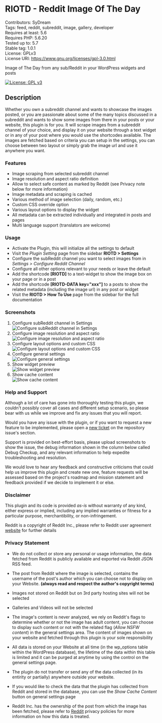 # RIOTD - Reddit Image Of The Day

Contributors: SyDream  
Tags: feed, reddit, subreddit, image, gallery, developer  
Requires at least: 5.6  
Requires PHP: 5.6.20  
Tested up to: 5.7  
Stable tag: 1.0.1  
License: GPLv3  
License URI: https://www.gnu.org/licenses/gpl-3.0.html  

Image of The Day from any sub/Reddit in your WordPress widgets and posts

[![License: GPL v3](https://img.shields.io/badge/License-GPLv3-blue.svg)](https://www.gnu.org/licenses/gpl-3.0)

## Description

Whether you own a subreddit channel and wants to showcase the images posted, or you are passionate about some of the many topics discussed in a subreddit and wants to show some images from there in your posts or your website, 
this plugin is for you. It will scrape images from a subreddit channel of your choice, and display it on your website through a text widget or in any of your post where you would use the shortcodes available. The images are fetched
based on criteria you can setup in the settings, you can choose between two layout or simply grab the image url and use it anywhere you want.

### Features

 * Image scraping from selected subreddit channel
 * Image resolution and aspect ratio definition
 * Allow to select safe content as marked by Reddit (see Privacy note below for more information)
 * Image metadata and scraping is cached
 * Various method of image selection (daily, random, etc.)
 * Custom CSS override option
 * Various layout options to display the widget
 * All metadata can be extracted individually and integrated in posts and pages
 * Multi language support (translators are welcome)

### Usage

 * Activate the Plugin, this will initialize all the settings to default
 * Visit the *Plugin Setting* page from the sidebar **RIOTD > Settings**
 * Configure the subReddit channel you want to select images from in *Settings > Configure Reddit Channel*
 * Configure all other options relevant to your needs or leave the default
 * Add the shortcode **[RIOTD]** to a text-widget to show the image box on your page or in a post
 * Add the shortcode **[RIOTD-DATA key="xxx"]** to a posts to show the related metadata (including the image url) in any post or widget
 * Visit the **RIOTD > How To Use** page from the sidebar for the full documentation

### Screenshots
 1. Configure subReddit channel in Settings<br>![Configure subReddit channel in Settings](.wordpress-org/screenshot-1.png)
 2. Configure image resolution and aspect ratio<br>![Configure image resolution and aspect ratio](.wordpress-org/screenshot-2.png)
 3. Configure layout options and custom CSS<br>![Configure layout options and custom CSS](.wordpress-org/screenshot-3.png)
 4. Configure general settings<br>![Configure general settings](.wordpress-org/screenshot-4.png)
 5. Show widget preview<br>![Show widget preview](.wordpress-org/screenshot-5.png)
 6. Show cache content<br>![Show cache content](.wordpress-org/screenshot-6.png)

### Help and Support
Although a lot of care has gone into thoroughly testing this plugin, we couldn't possibly cover all cases and different setup scenario, so please bear with us while we improve and fix any issues that you will report.

Would you have any issue with the plugin, or if you want to request a new feature to be implemented, please open a [new ticket](https://github.com/tommasodargenio/wp-riotd/issues/new/choose) on the repository issue's section.

Support is provided on best-effort basis, please upload screenshots to show the issue, the debug information shown in the column below called Debug Checkup, and any relevant information to help expedite troubleshooting and resolution.

We would love to hear any feedback and constructive criticisms that could help us improve this plugin and create new one, feature requests will be assessed based on the project's roadmap and mission statement and feedback provided if we decide to implement it or else.                


### Disclaimer
This plugin and its code is provided *as-is* without warranty of any kind, either express or implied, including any implied warranties or fitness for a particular purpose, merchantibility, or non-infringement.

Reddit is a copyright of Reddit Inc., please refer to Reddit user agreement [website](https://www.redditinc.com/policies/user-agreement) for further details

### Privacy Statement

* We do not collect or store any personal or usage information, the data fetched from Reddit is publicly available and exported via Reddit JSON RSS feed.
* The post from Reddit where the image is selected, contains the username of the post's author which you can choose not to display on your Website. **(always read and respect the author's copyright terms)**
* Images not stored on Reddit but on 3rd party hosting sites will not be selected
* Galleries and Videos will not be selected
* The image's content is never analyzed, we rely on Reddit's flags to determine whether or not the image has adult content, you can choose to display such content or not with the related flag (*Allow NSFW content*) in the general settings area. The content of images shown on your website and fetched through this plugin is your sole responsibility
* All data is stored on your Website at all time (in the wp_options table within the WordPress database), the lifetime of the data within this table is limited and it can be purged at anytime by using the control on the general settings page.
* The plugin do not transfer or send any of the data collected (in its entirity or partially) anywhere outside your website.
* If you would like to check the data that the plugin has collected from Reddit and stored in the database, you can use the *Show Cache Content* button on general settings page


* Reddit Inc. has the ownership of the post from which the image has been fetched, please refer to [Reddit](https://www.redditinc.com/policies/privacy-policy) privacy policies for more information on how this data is treated.


